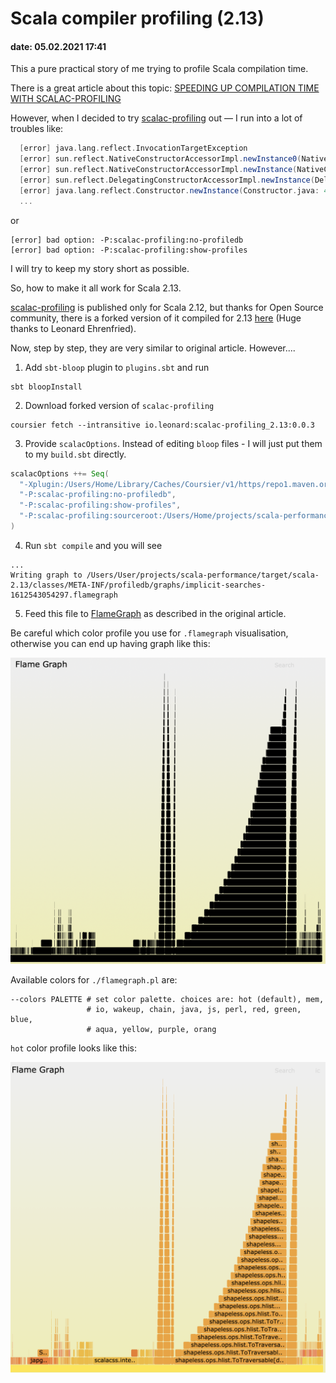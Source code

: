 # Scala compiler profiling (2.13)
#### date: 05.02.2021 17:41

This a pure practical story of me trying to profile Scala compilation time.

There is a great article about this
topic: [SPEEDING UP COMPILATION TIME WITH SCALAC-PROFILING](https://www.scala-lang.org/blog/2018/06/04/scalac-profiling.html)

However, when I decided to try [scalac-profiling](https://github.com/scalacenter/scalac-profiling) out — I
run into a lot of troubles like:

```scala
  [error] java.lang.reflect.InvocationTargetException
  [error] sun.reflect.NativeConstructorAccessorImpl.newInstance0(Native Method)
  [error] sun.reflect.NativeConstructorAccessorImpl.newInstance(NativeConstructorAccessorImpl.java: 62)
  [error] sun.reflect.DelegatingConstructorAccessorImpl.newInstance(DelegatingConstructorAccessorImpl.java: 45)
  [error] java.lang.reflect.Constructor.newInstance(Constructor.java: 423)
  ...
```
or
```shell
[error] bad option: -P:scalac-profiling:no-profiledb
[error] bad option: -P:scalac-profiling:show-profiles
```

I will try to keep my story short as possible.

So, how to make it all work for Scala 2.13.

[scalac-profiling](https://github.com/scalacenter/scalac-profiling) is published only for Scala 2.12, but
thanks for Open Source community, there is a forked version of it compiled for
2.13 [here](https://gitlab.com/leonard.ehrenfried/scalac-profiling) (Huge thanks to Leonard Ehrenfried).

Now, step by step, they are very similar to original article. However....

1. Add `sbt-bloop` plugin to `plugins.sbt` and run 

```shell
sbt bloopInstall
``` 

2. Download forked version of `scalac-profiling`

```shell
coursier fetch --intransitive io.leonard:scalac-profiling_2.13:0.0.3
```

3. Provide `scalacOptions`. Instead of editing `bloop` files - I will just put them to my `build.sbt` directly.

```scala
scalacOptions ++= Seq(
  "-Xplugin:/Users/Home/Library/Caches/Coursier/v1/https/repo1.maven.org/maven2/io/leonard/scalac-profiling_2.13/0.0.3/scalac-profiling_2.13-0.0.3.jar",
  "-P:scalac-profiling:no-profiledb",
  "-P:scalac-profiling:show-profiles",
  "-P:scalac-profiling:sourceroot:/Users/Home/projects/scala-performance/.bloop"
)
```

4. Run `sbt compile` and you will see

```shell
...
Writing graph to /Users/User/projects/scala-performance/target/scala-2.13/classes/META-INF/profiledb/graphs/implicit-searches-1612543054297.flamegraph
```

5. Feed this file to [FlameGraph](https://github.com/brendangregg/FlameGraph) as described in the original article.

Be careful which color profile you use for `.flamegraph` visualisation, otherwise you can end up having graph like this:

![image](BlackFlame.png)

Available colors for `./flamegraph.pl` are:
```shell
--colors PALETTE # set color palette. choices are: hot (default), mem,
	             # io, wakeup, chain, java, js, perl, red, green, blue,
	             # aqua, yellow, purple, orang
```

`hot` color profile looks like this:

![image](FlameColor.png)
